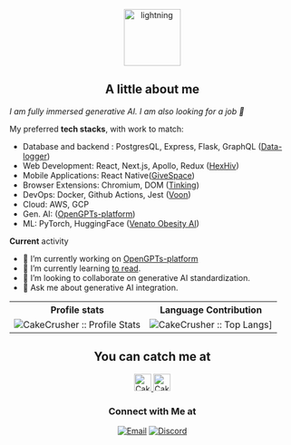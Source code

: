 <p align="center">
<img src="https://i.giphy.com/media/pi9gQ5MSYMRHB5sQsx/200w.webp" height="100" alt="lightning" align="center">
</p>
<h2 align="center">A little about me</h2>

<p><em>I am fully immersed generative AI. I am also looking for a job 💼</em></p>

My preferred **tech stacks**, with work to match:
- Database and backend : PostgresQL, Express, Flask, GraphQL ([Data-logger](https://github.com/CakeCrusher/data_logger-backend))
- Web Development: React, Next.js, Apollo, Redux ([HexHiv](https://github.com/CakeCrusher/HexHiv))
- Mobile Applications: React Native([GiveSpace](https://github.com/CakeCrusher/GiveSpace-app))
- Browser Extensions: Chromium, DOM ([Tinking](https://github.com/CakeCrusher/tinking))
- DevOps: Docker, Github Actions, Jest ([Voon](https://github.com/CakeCrusher/voon-video_processing))
- Cloud: AWS, GCP
- Gen. AI: ([OpenGPTs-platform](https://github.com/OpenGPTs-platform))
- ML: PyTorch, HuggingFace ([Venato Obesity AI](https://github.com/CakeCrusher/Venato-ai))

**Current** activity
- 🔭 I’m currently working on [OpenGPTs-platform](https://github.com/OpenGPTs-platform)
- 🌱 I’m currently learning [to read](https://www.theintrinsicperspective.com/p/how-to-teach-your-two-year-old-to?utm_source=post-email-title&publication_id=332996&post_id=140125339&utm_campaign=email-post-title&isFreemail=true&r=2rzznn&triedRedirect=true&utm_medium=email).
- 👯 I’m looking to collaborate on generative AI standardization.
- 💬 Ask me about generative AI integration.


<p align="center">
   <table>
      <tr>
       <th>Profile stats  </th>
       <th>Language Contribution</th>
     </tr>
      <tr>
       <td><img alt="CakeCrusher :: Profile Stats" src="https://github-readme-stats.vercel.app/api?username=CakeCrusher&show_icons=true&theme=dark"> </td>
       <td><img alt="CakeCrusher :: Top Langs]" src="https://github-readme-stats.vercel.app/api/top-langs/?username=CakeCrusher&langs_count=10&theme=tokyonight&layout=compact&hide=html"> </td>
     </tr>
   </table>
</p>

<h2 align="center">You can catch me at</h2>

<p align="center">
  <a href="https://www.linkedin.com/in/sebastian-sosa-918b19184/">
    <img src="https://www.vectorlogo.zone/logos/linkedin/linkedin-icon.svg" alt="CakeCrusher's Linked In" height="30" width="30">
  </a>
  
  <a href="https://www.youtube.com/channel/UC6VpiDLEy42W6QeaQJN4-Qw">
    <img src="https://www.vectorlogo.zone/logos/youtube/youtube-icon.svg" alt="CakeCrusher's YouTube Profile" height="30" width="30">
  </a>
</p>

<h3 align="center"> Connect with Me at </h3>

<p align="center">
<a href="mailto:1sebastian1sosa1@gmail.com"><img alt="Email" src="https://img.shields.io/badge/Gmail-1sebastian1sosa1@gmail.com-red?style=flat&logo=gmail"></a>
<a href="https://discord.com/channels/@me"><img alt="Discord" src="https://img.shields.io/badge/Discord-SebastianS%236081-blue?style=flat&logo=discord"></a>
</p>
